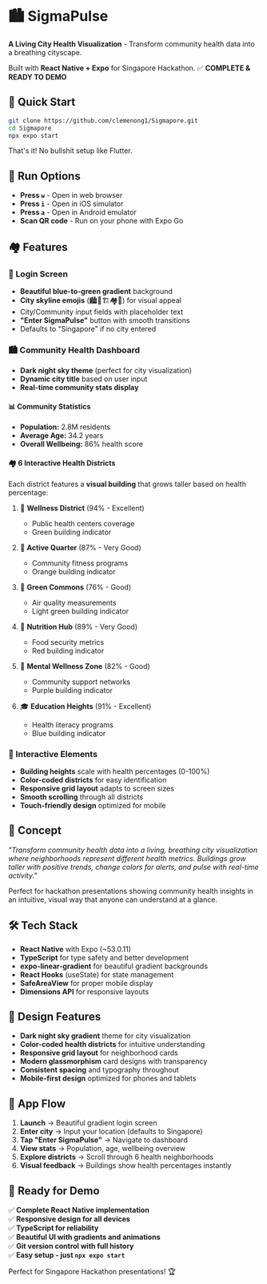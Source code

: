 # 🏙️ SigmaPulse

**A Living City Health Visualization** - Transform community health data into a breathing cityscape.

Built with **React Native + Expo** for Singapore Hackathon. ✅ **COMPLETE & READY TO DEMO**

## 🚀 Quick Start

```bash
git clone https://github.com/clemenong1/Sigmapore.git
cd Sigmapore
npx expo start
```

That's it! No bullshit setup like Flutter.

## 📱 Run Options

- **Press `w`** - Open in web browser
- **Press `i`** - Open in iOS simulator  
- **Press `a`** - Open in Android emulator
- **Scan QR code** - Run on your phone with Expo Go

## 🏘️ Features

### 🎨 Login Screen
- **Beautiful blue-to-green gradient** background
- **City skyline emojis** (🏙️🏢🏗️🏘️🌃) for visual appeal
- City/Community input fields with placeholder text
- **"Enter SigmaPulse"** button with smooth transitions
- Defaults to "Singapore" if no city entered

### 🏙️ Community Health Dashboard
- **Dark night sky theme** (perfect for city visualization)
- **Dynamic city title** based on user input
- **Real-time community stats display**

#### 📊 Community Statistics
- **Population:** 2.8M residents
- **Average Age:** 34.2 years
- **Overall Wellbeing:** 86% health score

#### 🏘️ 6 Interactive Health Districts
Each district features a **visual building** that grows taller based on health percentage:

1. 🏥 **Wellness District** (94% - Excellent)
   - Public health centers coverage
   - Green building indicator

2. 🏃 **Active Quarter** (87% - Very Good) 
   - Community fitness programs
   - Orange building indicator

3. 🌱 **Green Commons** (76% - Good)
   - Air quality measurements
   - Light green building indicator

4. 🍎 **Nutrition Hub** (89% - Very Good)
   - Food security metrics
   - Red building indicator

5. 💚 **Mental Wellness Zone** (82% - Good)
   - Community support networks
   - Purple building indicator

6. 🎓 **Education Heights** (91% - Excellent)
   - Health literacy programs
   - Blue building indicator

### 🎯 Interactive Elements
- **Building heights** scale with health percentages (0-100%)
- **Color-coded districts** for easy identification
- **Responsive grid layout** adapts to screen sizes
- **Smooth scrolling** through all districts
- **Touch-friendly design** optimized for mobile

## 🎯 Concept

*"Transform community health data into a living, breathing city visualization where neighborhoods represent different health metrics. Buildings grow taller with positive trends, change colors for alerts, and pulse with real-time activity."*

Perfect for hackathon presentations showing community health insights in an intuitive, visual way that anyone can understand at a glance.

## 🛠️ Tech Stack

- **React Native** with Expo (~53.0.11)
- **TypeScript** for type safety and better development
- **expo-linear-gradient** for beautiful gradient backgrounds
- **React Hooks** (useState) for state management
- **SafeAreaView** for proper mobile display
- **Dimensions API** for responsive layouts

## 🎨 Design Features

- **Dark night sky gradient** theme for city visualization
- **Color-coded health districts** for intuitive understanding
- **Responsive grid layout** for neighborhood cards
- **Modern glassmorphism** card designs with transparency
- **Consistent spacing** and typography throughout
- **Mobile-first design** optimized for phones and tablets

## 📱 App Flow

1. **Launch** → Beautiful gradient login screen
2. **Enter city** → Input your location (defaults to Singapore)
3. **Tap "Enter SigmaPulse"** → Navigate to dashboard
4. **View stats** → Population, age, wellbeing overview
5. **Explore districts** → Scroll through 6 health neighborhoods
6. **Visual feedback** → Buildings show health percentages instantly

## 🚀 Ready for Demo

✅ **Complete React Native implementation**  
✅ **Responsive design for all devices**  
✅ **TypeScript for reliability**  
✅ **Beautiful UI with gradients and animations**  
✅ **Git version control with full history**  
✅ **Easy setup - just `npx expo start`**  

Perfect for Singapore Hackathon presentations! 🏆 